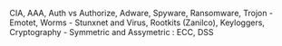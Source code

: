 CIA, AAA, Auth vs Authorize, Adware, Spyware, Ransomware, Trojon - Emotet, Worms - Stunxnet and Virus, Rootkits (Zanilco), Keyloggers, Cryptography - Symmetric and Assymetric : ECC, DSS
